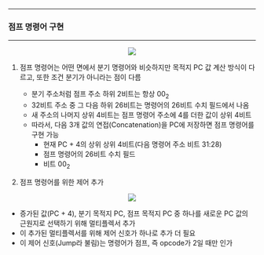 -----
### 점프 명령어 구현
-----
<div align="center">
<img src="https://github.com/user-attachments/assets/c26b3d96-61f5-4060-a7eb-b5ce66ce0ce9">
</div>

1. 점프 명령어는 어떤 면에서 분기 명령어와 비슷하지만 목적지 PC 값 계산 방식이 다르고, 또한 조건 분기가 아니라는 점이 다름
   - 분기 주소처럼 점프 주소 하위 2비트는 항상 $00_{2}$
   - 32비트 주소 중 그 다음 하위 26비트는 명령어의 26비트 수치 필드에서 나옴
   - 새 주소의 나머지 상위 4비트는 점프 명령어 주소에 4를 더한 값이 상위 4비트
   - 따라서, 다음 3개 값의 연접(Concatenation)을 PC에 저장하면 점프 명령어를 구현 가능
     + 현재 PC + 4의 상위 상위 4비트(다음 명령어 주소 비트 31:28)
     + 점프 명령어의 26비트 수치 필드
     + 비트 $00_{2}$

2. 점프 명령어를 위한 제어 추가
<div align="center">
<img src="https://github.com/user-attachments/assets/21cdadeb-0e88-4d05-a6ab-463b39077541">
</div>

   - 증가된 값(PC + 4), 분기 목적지 PC, 점프 목적지 PC 중 하나를 새로운 PC 값의 근원지로 선택하기 위해 멀티플렉서 추가
   - 이 추가된 멀티플렉서를 위해 제어 신호가 하나로 추가 더 필요
   - 이 제어 신호(Jump라 불림)는 명령어가 점프, 즉 opcode가 2일 때만 인가
